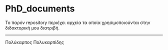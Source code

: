 # PhD_documents
Το παρόν repository περιέχει αρχεία τα οποία χρησιμοποιούνται στην διδακτορική μου διατριβή.






------------------------------
Πολύκαρπος Πολυκαρπίδης
